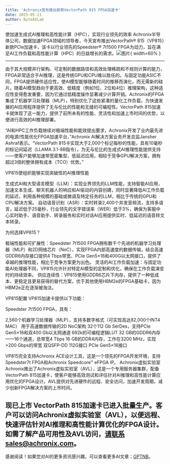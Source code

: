 ```yaml
---
title: 'Achronix宣布推出新款VectorPath 815 FPGA加速卡'
date: 2025-05-21
author: ByteAILab
---
```


使加速生成式AI推理和高性能计算（HPC），实现行业领先的效率
Achronix半导体公司，数据加速FPGA领域的领导者，今天宣布推出VectorPath® 815（VP815）新款PCIe加速卡，该卡以行业领先的Speedster® 7t1500 FPGA为动力，旨在满足AI工作负载和高性能计算（HPC）的日益增长的需求。![图片](https://ai-techpark.com/wp-content/uploads/Achronix.jpg){ width=60% }

---


由于其大规模并行架构、可定制的数据路径和高效处理稀疏和不规则计算的能力，FPGA非常适合于AI推理，这是传统GPU和CPU难以胜任的。与固定功能ASIC不同，FPGA提供硬件适应性，使AI模型能够随着时间的推移而演化，而无需新的硅片。随着AI模型趋向于更高效、低精度（例如1位、2位和4位）推理架构，这种适应性变得愈发重要，因为它通过低精度操作显著减少计算开销。Achronix的FPGA集成了机器学习处理器（MLP），特别优化了这些紧凑的量化工作负载，为快速发展的AI应用程序提供了无与伦比的性能和无缝的可编程性。VectorPath 815加速卡就体现了这一能力，提供了前所未有的性能、灵活性和加速上市时间的优势，以便进行高效的AI推理部署。

“AI和HPC工作负载继续对极端性能和能效提出要求，Achronix开发了业内最先进的电源/性能优化FPGA加速平台，”Achronix AI解决方案业务开发总监Jansher Ashraf表示。“VectorPath 815卡实现大于2,000个标记每秒的性能，具有10毫秒的标记间延迟（LLAMA 3.1-8B指令），为无与伦比的生成式AI推理性能提供支持——使客户能够加速带宽密集型、低延迟应用，相较于竞争GPU解决方案，拥有超过3倍的整体拥有成本（TCO）优势。”

VP815使组织能够实现突破性的AI推理性能

生成式AI和大型语言模型（LLM）：实现业界领先的LLM性能，支持智能AI应用，加速文本生成、聊天机器人的响应和AI驱动的内容创建，同时显著降低AI工作负载的延迟，利用各种规模的基础或微调及特定任务的LLM，相比于传统的GPU和CPU解决方案。
自动语音识别（ASR）：实时转录2,400个并发音频流，支持多语言，延迟低于25毫秒，行业领先的文字错误率（WER）低于3%，确保为客服中心实时助手、语音助手、转录服务和实时对话AI应用提供实时、低延迟的语音转文本转录。

为何选择VP815？

极端性能和可扩展性：Speedster 7t1500 FPGA拥有数千个先进的机器学习处理器（MLP）和2D网络芯片（NoC），实现FPGA内部高速度的数据传输，结合高速GDDR6内存接口提供4 Tbps带宽、PCIe Gen5×16和400G以太网接口，提供了卓越的推理性能，相比于竞争方案更为出色。
灵活的AI工作负载加速：与固定功能AI处理器不同，VP815允许针对特定AI模型的定制和优化，确保在工作负载演变时的持续效率。
供应连续性：VP815使用GDDR6芯片下内存，提供了一种低成本、更稳定且更易获得的替代方案，优于其他使用HBM2e的FPGA基础卡，因为HBM2e正在逐渐被淘汰。

VP815配置
VP815加速卡提供以下功能：

Speedster 7t1500 FPGA，具有：

2,560个机器学习处理器（MLP），支持多数字格式（可实现高达82,000个INT4 MAC）
用于高速数据传输的2D NoC架构
32个112 Gb SerDes，支持PCIe Gen5×16和双400 Gb以太网通道
692k的可编程逻辑LUT
32 GB的GDDR6内存——16个通道，总带宽4 Tbps
16 GB的DDR4内存，工作在3200 MHz，实现>200 Gbps的带宽
双QSFP-DD 112G接口
PCIe Gen5×16接口

VP815完全支持Achronix ACE设计工具，这是一个领先的FPGA开发环境，支持Speedster7t FPGA和Achronix Speedcore™ eFPGA IP。
Achronix虚拟实验室
Achronix推出了Achronix虚拟实验室（AVL），这是一个专用服务器集群，配备VectorPath 815加速卡，使客户能够高效测试和评估针对AI推理和高性能计算应用优化的FPGA设计。AVL提供对先进硬件的远程、安全访问，加速开发周期，减少创新FPGA解决方案的上市时间。

现已上市
VectorPath 815加速卡已进入批量生产。客户可以访问Achronix虚拟实验室（AVL），以便远程、快速评估针对AI推理和高性能计算优化的FPGA设计。如需了解产品可用性及AVL访问，请联系sales@achronix.com。
---
感谢阅读！如果您对AI的更多资讯感兴趣，可以查看更多AI文章：[GPTNB](https://gptnb.com)。